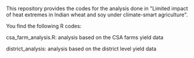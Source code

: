 This repository provides the codes for the analysis done in "Limited impact of heat extremes in Indian wheat and soy under climate-smart agriculture". 

You find the following R codes:

csa_farm_analysis.R: analysis based on the CSA farms yield data

district_analysis: analysis based on the district level yield data
